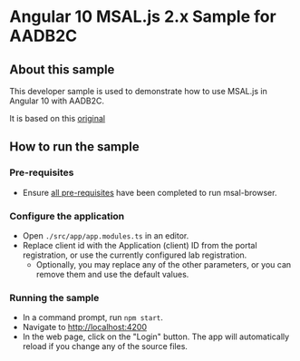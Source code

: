 # Angular 10 MSAL.js 2.x Sample for AADB2C

## About this sample

This developer sample is used to demonstrate how to use MSAL.js in Angular 10 with AADB2C.

It is based on this [original](https://github.com/AzureAD/microsoft-authentication-library-for-js/tree/dev/samples/msal-angular-v2-samples/angular10-browser-sample)

## How to run the sample

### Pre-requisites
- Ensure [all pre-requisites](../../../lib/msal-browser/README.md#prerequisites) have been completed to run msal-browser.

### Configure the application
- Open `./src/app/app.modules.ts` in an editor.
- Replace client id with the Application (client) ID from the portal registration, or use the currently configured lab registration. 
  - Optionally, you may replace any of the other parameters, or you can remove them and use the default values.

### Running the sample
- In a command prompt, run `npm start`.
- Navigate to [http://localhost:4200](http://localhost:4200)
- In the web page, click on the "Login" button. The app will automatically reload if you change any of the source files.
